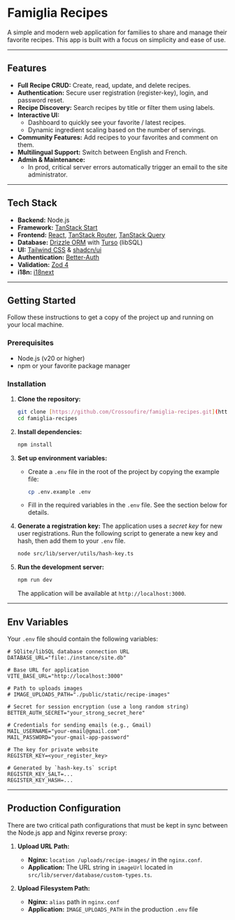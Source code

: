 # Famiglia Recipes

A simple and modern web application for families to share and manage their favorite recipes.
This app is built with a focus on simplicity and ease of use.

---

## Features

- **Full Recipe CRUD:** Create, read, update, and delete recipes.
- **Authentication:** Secure user registration (register-key), login, and password reset.
- **Recipe Discovery:** Search recipes by title or filter them using labels.
- **Interactive UI:**
    - Dashboard to quickly see your favorite / latest recipes.
    - Dynamic ingredient scaling based on the number of servings.
- **Community Features:** Add recipes to your favorites and comment on them.
- **Multilingual Support:** Switch between English and French.
- **Admin & Maintenance:**
    - In prod, critical server errors automatically trigger an email to the site administrator.

---

## Tech Stack

- **Backend:** Node.js
- **Framework:** [TanStack Start](https://tanstack.com/start/v0)
- **Frontend:** [React](https://react.dev/), [TanStack Router](https://tanstack.com/router/latest), [TanStack Query](https://tanstack.com/query/latest)
- **Database:** [Drizzle ORM](https://orm.drizzle.team/) with [Turso](https://turso.tech/) (libSQL)
- **UI:** [Tailwind CSS](https://tailwindcss.com/) & [shadcn/ui](https://ui.shadcn.com/)
- **Authentication:** [Better-Auth](https://github.com/GentikSolm/better-auth)
- **Validation:** [Zod 4](https://zod.dev/)
- **i18n:** [i18next](https://www.i18next.com/)

---

## Getting Started

Follow these instructions to get a copy of the project up and running on your local machine.

### Prerequisites

- Node.js (v20 or higher)
- npm or your favorite package manager

### Installation

1. **Clone the repository:**
   ```bash
   git clone [https://github.com/Crossoufire/famiglia-recipes.git](https://github.com/Crossoufire/famiglia-recipes.git)
   cd famiglia-recipes
   ```

2. **Install dependencies:**
   ```bash
   npm install
   ```

3. **Set up environment variables:**
    - Create a `.env` file in the root of the project by copying the example file:
      ```bash
      cp .env.example .env
      ```
    - Fill in the required variables in the `.env` file. See the section below for details.

4. **Generate a registration key:**
   The application uses a _secret key_ for new user registrations. Run the following script to generate a new key and hash, then add them to your `.env` file.
   ```bash
   node src/lib/server/utils/hash-key.ts
   ```

5. **Run the development server:**
   ```bash
   npm run dev
   ```
   The application will be available at `http://localhost:3000`.

---

## Env Variables

Your `.env` file should contain the following variables:

```env
# SQlite/libSQL database connection URL
DATABASE_URL="file:./instance/site.db"

# Base URL for application
VITE_BASE_URL="http://localhost:3000"

# Path to uploads images
# IMAGE_UPLOADS_PATH="./public/static/recipe-images"

# Secret for session encryption (use a long random string)
BETTER_AUTH_SECRET="your_strong_secret_here"

# Credentials for sending emails (e.g., Gmail)
MAIL_USERNAME="your-email@gmail.com"
MAIL_PASSWORD="your-gmail-app-password"

# The key for private website
REGISTER_KEY=<your_register_key>

# Generated by `hash-key.ts` script
REGISTER_KEY_SALT=...
REGISTER_KEY_HASH=...
```

---

## Production Configuration

There are two critical path configurations that must be kept in sync between the Node.js app and Nginx reverse proxy:

1. **Upload URL Path:**
    - **Nginx:** `location /uploads/recipe-images/` in the `nginx.conf`.
    - **Application:** The URL string in `imageUrl` located in `src/lib/server/database/custom-types.ts`.

2. **Upload Filesystem Path:**
    - **Nginx:** `alias` path in `nginx.conf`
    - **Application:** `IMAGE_UPLOADS_PATH` in the production `.env` file
